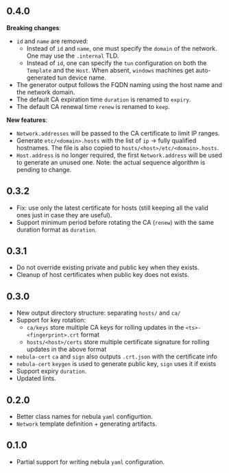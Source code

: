 ## 0.4.0

**Breaking changes**:
- `id` and `name` are removed:
  - Instead of `id` and `name`, one must specify the `domain` of the network. One may use the `.internal` TLD.
  - Instead of `id`, one can specify the `tun` configuration on both the `Template` and the `Host`. When absent,
    `windows` machines get auto-generated tun device name.
- The generator output follows the FQDN naming using the host name and the network domain.
- The default CA expiration time `duration` is renamed to `expiry`.
- The default CA renewal time `renew` is renamed to `keep`.

**New features**:
- `Network.addresses` will be passed to the CA certificate to limit IP ranges.
- Generate `etc/<domain>.hosts` with the list of `ip` -> fully qualified hostnames.
  The file is also copied to `hosts/<host>/etc/<domain>.hosts`.
- `Host.address` is no longer required, the first `Network.address` will be used to generate an unused one.
  Note: the actual sequence algorithm is pending to change. 

## 0.3.2

- Fix: use only the latest certificate for hosts (still keeping all the valid ones just in case they are useful).
- Support minimum period before rotating the CA (`renew`) with the same duration format as `duration`.

## 0.3.1

- Do not override existing private and public key when they exists.
- Cleanup of host certificates when public key does not exists.

## 0.3.0

- New output directory structure: separating `hosts/` and `ca/`
- Support for key rotation:
  - `ca/keys` store multiple CA keys for rolling updates in the `<ts>-<fingerprint>.crt` format
  - `hosts/<host>/certs` store multiple certificate signature for rolling updates in the above format
- `nebula-cert` `ca` and `sign` also outputs `.crt.json` with the certificate info
- `nebula-cert` `keygen` is used to generate public key, `sign` uses it if exists
- Support expiry `duration`.
- Updated lints.

## 0.2.0

- Better class names for nebula `yaml` configurtion.
- `Network` template definition + generating artifacts.

## 0.1.0

- Partial support for writing nebula `yaml` configuration.
